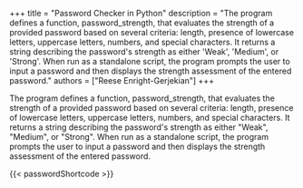 +++ 
title = "Password Checker in Python"
description = "The program defines a function, password_strength, that evaluates the strength of a provided password based on several criteria: length, presence of lowercase letters, uppercase letters, numbers, and special characters. It returns a string describing the password's strength as either 'Weak', 'Medium', or 'Strong'. When run as a standalone script, the program prompts the user to input a password and then displays the strength assessment of the entered password."
authors = ["Reese Enright-Gerjekian"]
+++

The program defines a function, password_strength, that evaluates the strength of a provided password based on several criteria: length, presence of lowercase letters, uppercase letters, numbers, and special characters. It returns a string describing the password's strength as either "Weak", "Medium", or "Strong". When run as a standalone script, the program prompts the user to input a password and then displays the strength assessment of the entered password.

{{< passwordShortcode >}}
